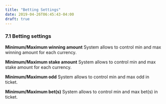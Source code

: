 ```yaml
---
title: "Betting Settings"
date: 2019-04-26T06:45:43-04:00
draft: true
---
```


### 7.1 Betting settings

**Minimum/Maximum winning amount**
System allows to control min and max winning amount for each currency.

**Minimum/Maximum stake amount**
System allows to control min and max stake amount for each currency.

**Minimum/Maximum  odd**
System allows to control min and max odd in ticket.

**Minimum/Maximum  bet(s)**
System allows to control min and max bet(s) in ticket.
